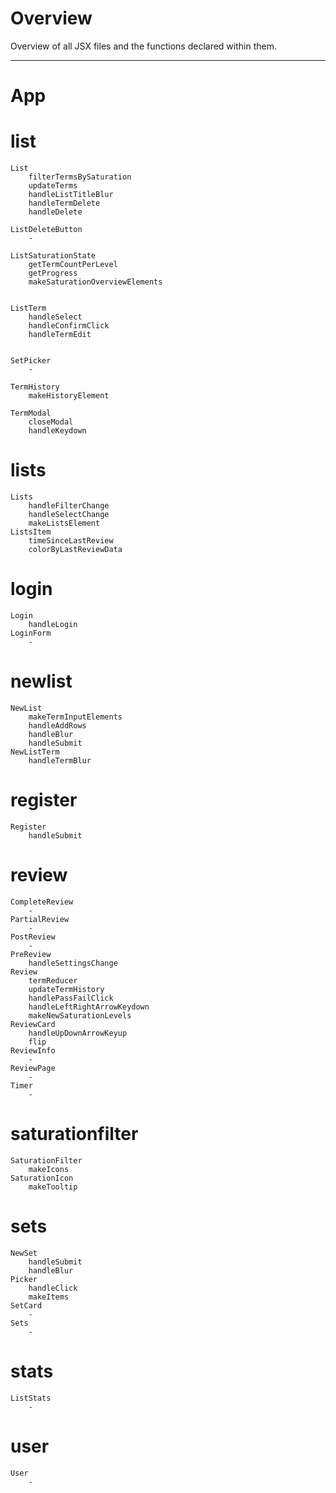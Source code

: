 # Overview
Overview of all JSX files and the functions declared within them.

---

# App

# list
    List
        filterTermsBySaturation
        updateTerms
        handleListTitleBlur
        handleTermDelete
        handleDelete

    ListDeleteButton
        -

    ListSaturationState
        getTermCountPerLevel
        getProgress
        makeSaturationOverviewElements


    ListTerm
        handleSelect
        handleConfirmClick
        handleTermEdit


    SetPicker
        -

    TermHistory
        makeHistoryElement

    TermModal
        closeModal
        handleKeydown

# lists
    Lists
        handleFilterChange
        handleSelectChange
        makeListsElement
    ListsItem
        timeSinceLastReview
        colorByLastReviewData

# login
    Login
        handleLogin
    LoginForm
        - 

# newlist
    NewList
        makeTermInputElements
        handleAddRows
        handleBlur
        handleSubmit
    NewListTerm
        handleTermBlur

# register
    Register
        handleSubmit

# review
    CompleteReview
        -
    PartialReview
        - 
    PostReview
        - 
    PreReview
        handleSettingsChange
    Review
        termReducer
        updateTermHistory
        handlePassFailClick
        handleLeftRightArrowKeydown
        makeNewSaturationLevels
    ReviewCard
        handleUpDownArrowKeyup
        flip
    ReviewInfo
        -
    ReviewPage
        -
    Timer
        -

# saturationfilter
    SaturationFilter
        makeIcons
    SaturationIcon
        makeTooltip

# sets
    NewSet
        handleSubmit
        handleBlur
    Picker
        handleClick
        makeItems
    SetCard
        -
    Sets
        -

# stats
    ListStats
        -

# user
    User
        -

